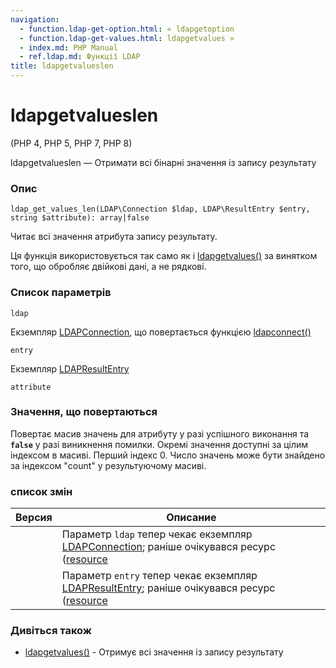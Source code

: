 ```yaml
---
navigation:
  - function.ldap-get-option.html: « ldapgetoption
  - function.ldap-get-values.html: ldapgetvalues »
  - index.md: PHP Manual
  - ref.ldap.md: Функції LDAP
title: ldapgetvalueslen
---
```

# ldapgetvalueslen

(PHP 4, PHP 5, PHP 7, PHP 8)

ldapgetvalueslen — Отримати всі бінарні значення із запису результату

### Опис

```methodsynopsis
ldap_get_values_len(LDAP\Connection $ldap, LDAP\ResultEntry $entry, string $attribute): array|false
```

Читає всі значення атрибута запису результату.

Ця функція використовується так само як і [ldapgetvalues()](function.ldap-get-values.md) за винятком того, що обробляє двійкові дані, а не рядкові.

### Список параметрів

`ldap`

Екземпляр [LDAPConnection](class.ldap-connection.html), що повертається функцією [ldapconnect()](function.ldap-connect.md)

`entry`

Екземпляр [LDAPResultEntry](class.ldap-result-entry.md)

`attribute`

### Значення, що повертаються

Повертає масив значень для атрибуту у разі успішного виконання та **`false`** у разі виникнення помилки. Окремі значення доступні за цілим індексом в масиві. Перший індекс 0. Число значень може бути знайдено за індексом "count" у результуючому масиві.

### список змін

| Версия | Описание |
| --- | --- |
|  | Параметр `ldap` тепер чекає екземпляр [LDAPConnection](class.ldap-connection.md); раніше очікувався ресурс ([resource](language.types.resource.md) |
|  | Параметр `entry` тепер чекає екземпляр [LDAPResultEntry](class.ldap-result-entry.md); раніше очікувався ресурс ([resource](language.types.resource.md) |

### Дивіться також

-   [ldapgetvalues()](function.ldap-get-values.md) - Отримує всі значення із запису результату

